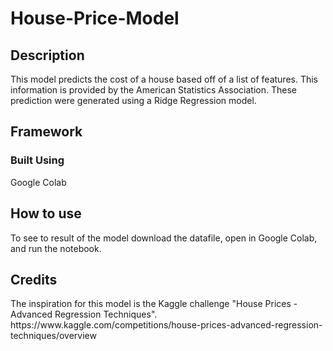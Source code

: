 # <h1>House-Price-Model</h1>
<h2>Description</h2>
<p>This model predicts the cost of a house based off of a list of features. This information is provided by the American Statistics Association. These prediction were generated using a Ridge Regression model.
</p>


<div>
<h2>Framework</h2>
<h3>Built Using</h3>
Google Colab
</div>

<div>
<h2>How to use</h2>
To see to result of the model download the datafile, open in Google Colab, and run the notebook.
</div>

<div>
<h2>Credits</h2>
The inspiration for this model is the Kaggle challenge "House Prices - Advanced Regression Techniques".
https://www.kaggle.com/competitions/house-prices-advanced-regression-techniques/overview
</div>
